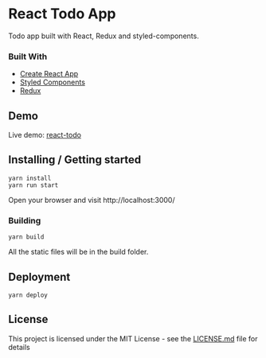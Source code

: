 # React Todo App

Todo app built with React, Redux and styled-components.

### Built With

* [Create React App](https://github.com/facebook/create-react-app)
* [Styled Components](https://github.com/styled-components/styled-components)
* [Redux](https://github.com/reduxjs/redux)

## Demo

Live demo: [react-todo](http://react-redux-todo-app.surge.sh//)

## Installing / Getting started

```shell
yarn install
yarn run start
```

Open your browser and visit http://localhost:3000/

### Building

```shell
yarn build
```

All the static files will be in the build folder.

## Deployment

```shell
yarn deploy
```

## License

This project is licensed under the MIT License - see the [LICENSE.md](LICENSE.md) file for details
